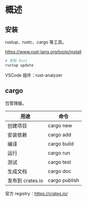 # 概述

## 安装

rustup、rustc、cargo 等工具。

https://www.rust-lang.org/tools/install

```sh
# 更新 Rust
rustup update
```

VSCode 插件：rust-analyzer

## cargo

包管理器。

| 用途             | 命令          |
| ---------------- | ------------- |
| 创建项目         | cargo new     |
| 安装依赖         | cargo add     |
| 编译             | cargo build   |
| 运行             | cargo run     |
| 测试             | cargo test    |
| 生成文档         | cargo doc     |
| 发布到 crates.io | cargo publish |

官方 registry：https://crates.io/

